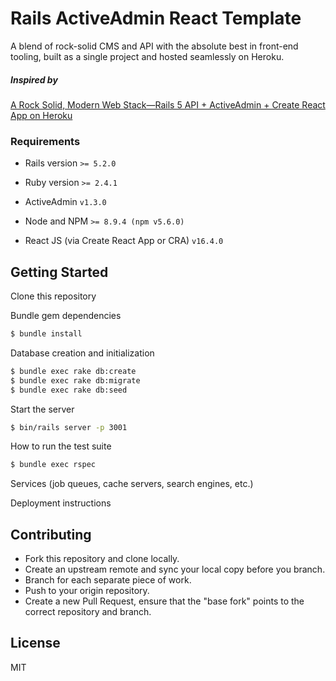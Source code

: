# Rails ActiveAdmin React Template

A blend of rock-solid CMS and API with the absolute best in front-end tooling, built as a single project and hosted seamlessly on Heroku.

##### Inspired by
[A Rock Solid, Modern Web Stack—Rails 5 API + ActiveAdmin + Create React App on Heroku](https://blog.heroku.com/a-rock-solid-modern-web-stack)

### Requirements
* Rails version
`>= 5.2.0`

* Ruby version
`>= 2.4.1`

* ActiveAdmin
`v1.3.0`

* Node and NPM
`>= 8.9.4 (npm v5.6.0)`

* React JS (via Create React App or CRA)
`v16.4.0`

## Getting Started

Clone this repository

Bundle gem dependencies

```bash
$ bundle install
```

Database creation and initialization

```bash
$ bundle exec rake db:create
$ bundle exec rake db:migrate
$ bundle exec rake db:seed
```

Start the server

```bash
$ bin/rails server -p 3001
```

How to run the test suite

```bash
$ bundle exec rspec
```

Services (job queues, cache servers, search engines, etc.)

Deployment instructions

## Contributing
* Fork this repository and clone locally.
* Create an upstream remote and sync your local copy before you branch.
* Branch for each separate piece of work.
* Push to your origin repository.
* Create a new Pull Request, ensure that the "base fork" points to the correct repository and branch.


License
----

MIT
